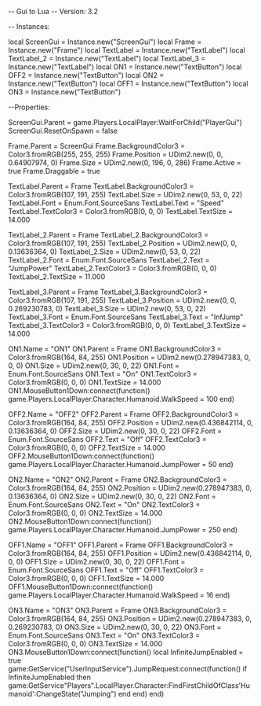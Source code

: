 -- Gui to Lua
-- Version: 3.2

-- Instances:

local ScreenGui = Instance.new("ScreenGui")
local Frame = Instance.new("Frame")
local TextLabel = Instance.new("TextLabel")
local TextLabel_2 = Instance.new("TextLabel")
local TextLabel_3 = Instance.new("TextLabel")
local ON1 = Instance.new("TextButton")
local OFF2 = Instance.new("TextButton")
local ON2 = Instance.new("TextButton")
local OFF1 = Instance.new("TextButton")
local ON3 = Instance.new("TextButton")

--Properties:

ScreenGui.Parent = game.Players.LocalPlayer:WaitForChild("PlayerGui")
ScreenGui.ResetOnSpawn = false

Frame.Parent = ScreenGui
Frame.BackgroundColor3 = Color3.fromRGB(255, 255, 255)
Frame.Position = UDim2.new(0, 0, 0.64907974, 0)
Frame.Size = UDim2.new(0, 196, 0, 286)
Frame.Active = true
Frame.Draggable = true

TextLabel.Parent = Frame
TextLabel.BackgroundColor3 = Color3.fromRGB(107, 191, 255)
TextLabel.Size = UDim2.new(0, 53, 0, 22)
TextLabel.Font = Enum.Font.SourceSans
TextLabel.Text = "Speed"
TextLabel.TextColor3 = Color3.fromRGB(0, 0, 0)
TextLabel.TextSize = 14.000

TextLabel_2.Parent = Frame
TextLabel_2.BackgroundColor3 = Color3.fromRGB(107, 191, 255)
TextLabel_2.Position = UDim2.new(0, 0, 0.13636364, 0)
TextLabel_2.Size = UDim2.new(0, 53, 0, 22)
TextLabel_2.Font = Enum.Font.SourceSans
TextLabel_2.Text = "JumpPower"
TextLabel_2.TextColor3 = Color3.fromRGB(0, 0, 0)
TextLabel_2.TextSize = 11.000

TextLabel_3.Parent = Frame
TextLabel_3.BackgroundColor3 = Color3.fromRGB(107, 191, 255)
TextLabel_3.Position = UDim2.new(0, 0, 0.269230783, 0)
TextLabel_3.Size = UDim2.new(0, 53, 0, 22)
TextLabel_3.Font = Enum.Font.SourceSans
TextLabel_3.Text = "InfJump"
TextLabel_3.TextColor3 = Color3.fromRGB(0, 0, 0)
TextLabel_3.TextSize = 14.000

ON1.Name = "ON1"
ON1.Parent = Frame
ON1.BackgroundColor3 = Color3.fromRGB(164, 84, 255)
ON1.Position = UDim2.new(0.278947383, 0, 0, 0)
ON1.Size = UDim2.new(0, 30, 0, 22)
ON1.Font = Enum.Font.SourceSans
ON1.Text = "On"
ON1.TextColor3 = Color3.fromRGB(0, 0, 0)
ON1.TextSize = 14.000
ON1.MouseButton1Down:connect(function()
	game.Players.LocalPlayer.Character.Humanoid.WalkSpeed = 100
end)

OFF2.Name = "OFF2"
OFF2.Parent = Frame
OFF2.BackgroundColor3 = Color3.fromRGB(164, 84, 255)
OFF2.Position = UDim2.new(0.436842114, 0, 0.13636364, 0)
OFF2.Size = UDim2.new(0, 30, 0, 22)
OFF2.Font = Enum.Font.SourceSans
OFF2.Text = "Off"
OFF2.TextColor3 = Color3.fromRGB(0, 0, 0)
OFF2.TextSize = 14.000
OFF2.MouseButton1Down:connect(function()
	game.Players.LocalPlayer.Character.Humanoid.JumpPower = 50
end)

ON2.Name = "ON2"
ON2.Parent = Frame
ON2.BackgroundColor3 = Color3.fromRGB(164, 84, 255)
ON2.Position = UDim2.new(0.278947383, 0, 0.13636364, 0)
ON2.Size = UDim2.new(0, 30, 0, 22)
ON2.Font = Enum.Font.SourceSans
ON2.Text = "On"
ON2.TextColor3 = Color3.fromRGB(0, 0, 0)
ON2.TextSize = 14.000
ON2.MouseButton1Down:connect(function()
	game.Players.LocalPlayer.Character.Humanoid.JumpPower = 250
end)

OFF1.Name = "OFF1"
OFF1.Parent = Frame
OFF1.BackgroundColor3 = Color3.fromRGB(164, 84, 255)
OFF1.Position = UDim2.new(0.436842114, 0, 0, 0)
OFF1.Size = UDim2.new(0, 30, 0, 22)
OFF1.Font = Enum.Font.SourceSans
OFF1.Text = "Off"
OFF1.TextColor3 = Color3.fromRGB(0, 0, 0)
OFF1.TextSize = 14.000
OFF1.MouseButton1Down:connect(function()
	game.Players.LocalPlayer.Character.Humanoid.WalkSpeed = 16
end)

ON3.Name = "ON3"
ON3.Parent = Frame
ON3.BackgroundColor3 = Color3.fromRGB(164, 84, 255)
ON3.Position = UDim2.new(0.278947383, 0, 0.269230783, 0)
ON3.Size = UDim2.new(0, 30, 0, 22)
ON3.Font = Enum.Font.SourceSans
ON3.Text = "On"
ON3.TextColor3 = Color3.fromRGB(0, 0, 0)
ON3.TextSize = 14.000
ON3.MouseButton1Down:connect(function()
	local InfiniteJumpEnabled = true
	game:GetService("UserInputService").JumpRequest:connect(function()
		if InfiniteJumpEnabled then
			game:GetService"Players".LocalPlayer.Character:FindFirstChildOfClass'Humanoid':ChangeState("Jumping")
		end
	end)
end)
